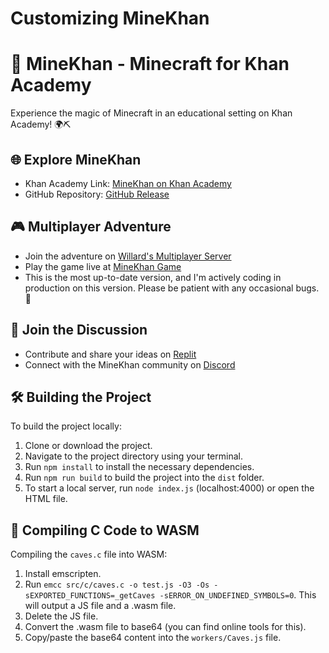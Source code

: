 
# Customizing MineKhan
# 
# 🔨 MineKhan - Minecraft for Khan Academy

Experience the magic of Minecraft in an educational setting on Khan Academy! 🌍⛏️

## 🌐 Explore MineKhan

- Khan Academy Link: [MineKhan on Khan Academy](https://www.khanacademy.org/computer-programming/minekhan/5647155001376768)
- GitHub Repository: [GitHub Release](https://willard21.github.io/MineKhan/dist/)

## 🎮 Multiplayer Adventure

- Join the adventure on [Willard's Multiplayer Server](https://willard.fun/login)
- Play the game live at [MineKhan Game](https://willard.fun/minekhan)
- This is the most up-to-date version, and I'm actively coding in production on this version. Please be patient with any occasional bugs. 🐛

## 💬 Join the Discussion

- Contribute and share your ideas on [Replit](https://repl.it/talk/share/MineKhan-Minecraft-for-Khan-Academy/87382)
- Connect with the MineKhan community on [Discord](https://discord.gg/j3SzCQU)

## 🛠️ Building the Project

To build the project locally:

1. Clone or download the project.
2. Navigate to the project directory using your terminal.
3. Run `npm install` to install the necessary dependencies.
4. Run `npm run build` to build the project into the `dist` folder.
5. To start a local server, run `node index.js` (localhost:4000) or open the HTML file.

## 🧱 Compiling C Code to WASM

Compiling the `caves.c` file into WASM:

1. Install emscripten.
2. Run `emcc src/c/caves.c -o test.js -O3 -Os -sEXPORTED_FUNCTIONS=_getCaves -sERROR_ON_UNDEFINED_SYMBOLS=0`. This will output a JS file and a .wasm file.
3. Delete the JS file.
4. Convert the .wasm file to base64 (you can find online tools for this).
5. Copy/paste the base64 content into the `workers/Caves.js` file.

